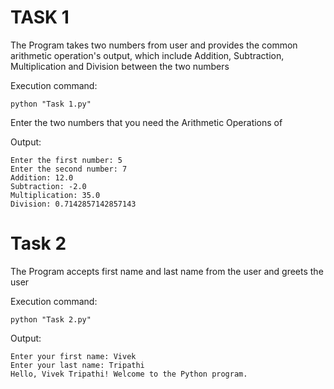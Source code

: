 # TASK 1

The Program takes two numbers from user and provides the common arithmetic operation's output, which include Addition, Subtraction, Multiplication and Division between the two numbers

Execution command:
```shell
python "Task 1.py"
```

Enter the two numbers that you need the Arithmetic Operations of

Output:
```
Enter the first number: 5   
Enter the second number: 7
Addition: 12.0
Subtraction: -2.0
Multiplication: 35.0
Division: 0.7142857142857143
```

# Task 2

The Program accepts first name and last name from the user and greets the user

Execution command:
```shell
python "Task 2.py"
```

Output:
```
Enter your first name: Vivek
Enter your last name: Tripathi
Hello, Vivek Tripathi! Welcome to the Python program.
```

